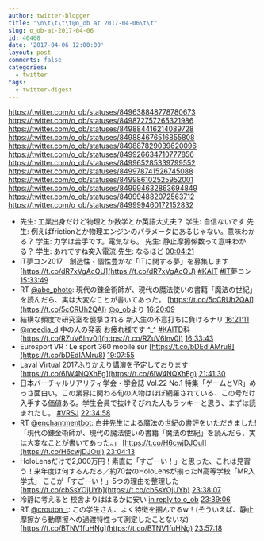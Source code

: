 ```yaml
---
author: twitter-blogger
title: "\n\t\t\t\t@o_ob at 2017-04-06\t\t"
slug: o_ob-at-2017-04-06
id: 40408
date: '2017-04-06 12:00:00'
layout: post
comments: false
categories:
  - twitter
tags:
  - twitter-digest
---
```


https://twitter.com/o_ob/statuses/849638848778780673 https://twitter.com/o_ob/statuses/849872757265321986 https://twitter.com/o_ob/statuses/849884416214089728 https://twitter.com/o_ob/statuses/849884676516855808 https://twitter.com/o_ob/statuses/849887829039620096 https://twitter.com/o_ob/statuses/849926634710777856 https://twitter.com/o_ob/statuses/849965285339799552 https://twitter.com/o_ob/statuses/849978741526745088 https://twitter.com/o_ob/statuses/849986102525952001 https://twitter.com/o_ob/statuses/849994632863694849 https://twitter.com/o_ob/statuses/849994882072563712 https://twitter.com/o_ob/statuses/849999460172152832  

*   先生: 工業出身だけど物理とか数学とか英語大丈夫？ 学生: 自信ないです 先生: 例えばfrictionとか物理エンジンのパラメータにあるじゃない。意味わかる？ 学生: 力学は苦手です。電気なら。 先生: 静止摩擦係数って意味わかる？ 学生: あれですね突入電流 先生: なるほど [00:04:21](https://twitter.com/o_ob/statuses/849638848778780673)
*   IT夢コン2017　創造性・個性豊かな「ITに関する夢」を募集します [https://t.co/dR7xVgAcQU](https://t.co/dR7xVgAcQU) [#KAIT](https://twitter.com/search?q=%23KAIT&src=hash) [#IT](https://twitter.com/search?q=%23IT&src=hash)夢コン [15:33:49](https://twitter.com/o_ob/statuses/849872757265321986)
*   RT [@abe_photo](https://twitter.com/abe_photo): 現代の錬金術師が、現代の魔法使いの書籍「魔法の世紀」を読んだら、実は大変なことが書いてあった。 [https://t.co/5cCRUh2QAI](https://t.co/5cCRUh2QAI) [@o_ob](https://twitter.com/o_ob)より [16:20:09](https://twitter.com/o_ob/statuses/849884416214089728)
*   結構な頻度で研究室を襲撃される 新入生の不意打ちに負けるナリ [16:21:11](https://twitter.com/o_ob/statuses/849884676516855808)
*   [@meedia_d](https://twitter.com/meedia_d) 中の人の発表 お疲れ様です ^_^ [#KAITD](https://twitter.com/search?q=%23KAITD&src=hash)科 [https://t.co/RZuV6Inv0I](https://t.co/RZuV6Inv0I) [16:33:43](https://twitter.com/o_ob/statuses/849887829039620096)
*   Eurosport VR : Le sport 360 mobile sur [https://t.co/bDEdIAMru8](https://t.co/bDEdIAMru8) [19:07:55](https://twitter.com/o_ob/statuses/849926634710777856)
*   Laval Virtual 2017ふりかえり講演を予定しております [https://t.co/6IW4NQXhEg](https://t.co/6IW4NQXhEg) [21:41:30](https://twitter.com/o_ob/statuses/849965285339799552)
*   日本バーチャルリアリティ学会・学会誌 Vol.22 No.1 特集「ゲームとVR」めっさ面白い。この業界に関わる旬の人物はほぼ網羅されている、この号だけ入手する価値ある。学生会員で抜けそびれた人もラッキーと思う、まずは読まれたし。 [#VRSJ](https://twitter.com/search?q=%23VRSJ&src=hash) [22:34:58](https://twitter.com/o_ob/statuses/849978741526745088)
*   RT [@enchantmentbot](https://twitter.com/enchantmentbot): 白井先生による魔法の世紀の書評をいただきました! 「現代の錬金術師が、現代の魔法使いの書籍「魔法の世紀」を読んだら、実は大変なことが書いてあった。」 [https://t.co/H6cwjDJOul](https://t.co/H6cwjDJOul) [23:04:13](https://twitter.com/o_ob/statuses/849986102525952001)
*   HoloLensだけで2,000万円！素直に「すごーい！」と思った、これは見習う！来年度は何するんだろ／約70台のHoloLensが揃ったN高等学校「MR入学式」 ここが「すごーい！」5つの理由を整理した [https://t.co/cbSsYOjUYb](https://t.co/cbSsYOjUYb) [23:38:07](https://twitter.com/o_ob/statuses/849994632863694849)
*   冷静に考えると 校舎よりははるかに安い [in reply to o_ob](https://twitter.com/o_ob/statuses/849994632863694849) [23:39:06](https://twitter.com/o_ob/statuses/849994882072563712)
*   RT [@crouton_t](https://twitter.com/crouton_t): この学生さん、よく特徴を掴んでるw！(そういえば、静止摩擦から動摩擦への過渡特性って測定したことないな) [https://t.co/BTNV1fuHNg](https://t.co/BTNV1fuHNg) [23:57:18](https://twitter.com/o_ob/statuses/849999460172152832)